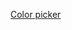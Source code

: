 
[Color picker](https://www.google.com/search?q=rgb+color+picker&sxsrf=AOaemvIGR9nNsKwltpw7eug7NaxDkTiTJw%3A1637224940070&ei=7BGWYZTkA8eMlwS776lo&oq=RBG+color+&gs_lcp=Cgdnd3Mtd2l6EAMYADIHCCMQsQIQJzIECAAQQzIECAAQQzIECAAQQzIECAAQQzIECAAQCjIECAAQCjIECAAQCjIECAAQCjIECAAQQzoECCMQJzoECC4QQzoFCAAQkQI6CgguEMcBEKMCEEM6BQguEIAEOgsILhCABBDHARCjAjoFCAAQgAQ6BQguEJECOgUIABDLAToHCAAQChDLAUoECEEYAFAAWOYKYM8QaABwAHgAgAGSAYgBgQmSAQMyLjiYAQCgAQHAAQE&sclient=gws-wiz)
